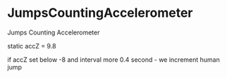 # JumpsCountingAccelerometer
Jumps Counting Accelerometer

static accZ = 9.8

if accZ set below -8 and interval more 0.4 second - we increment human jump
